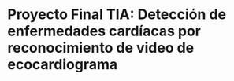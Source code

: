 # Proyecto Final TIA: Detección de enfermedades cardíacas por reconocimiento de video de ecocardiograma
